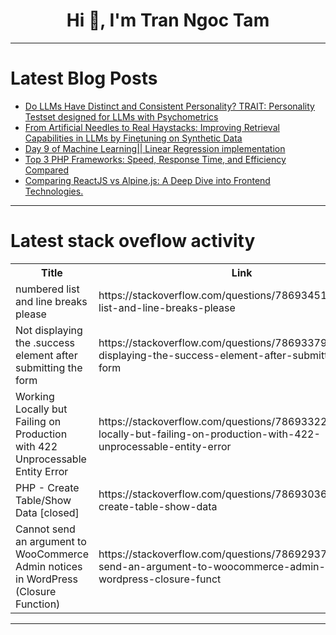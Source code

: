 <h1 align="center">Hi 👋, I'm Tran Ngoc Tam</h1>

---

# Latest Blog Posts 
<!-- BLOG-POST-LIST:START -->
- [Do LLMs Have Distinct and Consistent Personality? TRAIT: Personality Testset designed for LLMs with Psychometrics](https://dev.to/mikeyoung44/do-llms-have-distinct-and-consistent-personality-trait-personality-testset-designed-for-llms-with-psychometrics-12c1)
- [From Artificial Needles to Real Haystacks: Improving Retrieval Capabilities in LLMs by Finetuning on Synthetic Data](https://dev.to/mikeyoung44/from-artificial-needles-to-real-haystacks-improving-retrieval-capabilities-in-llms-by-finetuning-on-synthetic-data-308g)
- [Day 9 of Machine Learning|| Linear Regression implementation](https://dev.to/ngneha09/day-9-of-machine-learning-linear-regression-implementation-5487)
- [Top 3 PHP Frameworks: Speed, Response Time, and Efficiency Compared](https://dev.to/arafatweb/top-3-php-frameworks-speed-response-time-and-efficiency-compared-25bi)
- [Comparing ReactJS vs Alpine.js: A Deep Dive into Frontend Technologies.](https://dev.to/adurangba/comparing-reactjs-vs-alpinejs-a-deep-dive-into-frontend-technologies-2f47)
<!-- BLOG-POST-LIST:END -->

---

# Latest stack oveflow activity
<table>
  <tr><th>Title</th><th>Link</th></tr>
  <!-- STACKOVERFLOW:START --><tr><td>numbered list and line breaks please</td><td>https://stackoverflow.com/questions/78693451/numbered-list-and-line-breaks-please</td></tr><tr><td>Not displaying the .success element after submitting the form</td><td>https://stackoverflow.com/questions/78693379/not-displaying-the-success-element-after-submitting-the-form</td></tr><tr><td>Working Locally but Failing on Production with 422 Unprocessable Entity Error</td><td>https://stackoverflow.com/questions/78693322/working-locally-but-failing-on-production-with-422-unprocessable-entity-error</td></tr><tr><td>PHP - Create Table/Show Data [closed]</td><td>https://stackoverflow.com/questions/78693036/php-create-table-show-data</td></tr><tr><td>Cannot send an argument to WooCommerce Admin notices in WordPress &lpar;Closure Function&rpar;</td><td>https://stackoverflow.com/questions/78692937/cannot-send-an-argument-to-woocommerce-admin-notices-in-wordpress-closure-funct</td></tr><!-- STACKOVERFLOW:END -->
</table>

---


